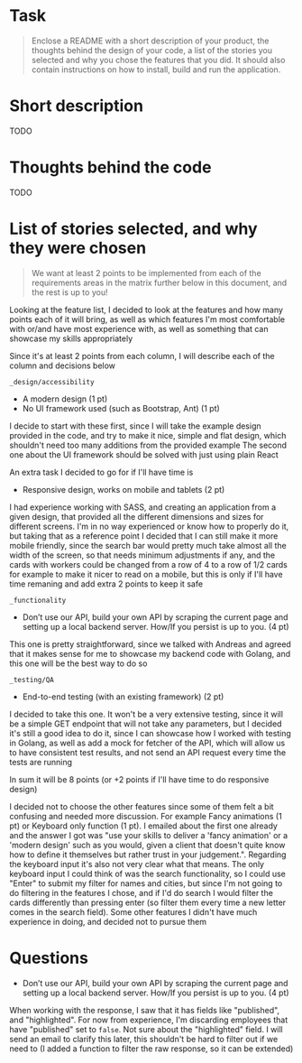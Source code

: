 # Task

> Enclose a README with a short description of your product, the thoughts behind the design of your code, a list of the stories you selected and why you chose the features that you did.
> It should also contain instructions on how to install, build and run the application.

# Short description 

TODO

# Thoughts behind the code

TODO

# List of stories selected, and why they were chosen

> We want at least 2 points to be implemented from each of the requirements areas in the matrix further below in this document, and the rest is up to you!

Looking at the feature list, I decided to look at the features and how many points each of it will bring, as well as which features I'm most comfortable with or/and have most experience with, as well as something that can showcase my skills appropriately

Since it's at least 2 points from each column, I will describe each of the column and decisions below

`_design/accessibility`
- A modern design (1 pt)
- No UI framework used (such as Bootstrap, Ant) (1 pt)

I decide to start with these first, since I will take the example design provided in the code, and try to make it nice, simple and flat design, which shouldn't need too many additions from the provided example
The second one about the UI framework should be solved with just using plain React

An extra task I decided to go for if I'll have time is
- Responsive design, works on mobile and tablets (2 pt)

I had experience working with SASS, and creating an application from a given design, that provided all the different dimensions and sizes for different screens. I'm in no way experienced or know how to properly do it, but taking that as a reference point I decided that I can still make it more mobile friendly, since the search bar would pretty much take almost all the width of the screen, so that needs minimum adjustments if any, and the cards with workers could be changed from a row of 4 to a row of 1/2 cards for example to make it nicer to read on a mobile, but this is only if I'll have time remaning and add extra 2 points to keep it safe

`_functionality`
- Don’t use our API, build your own API by scraping the current page and setting up a local backend server. How/If you persist is up to you. (4 pt)

This one is pretty straightforward, since we talked with Andreas and agreed that it makes sense for me to showcase my backend code with Golang, and this one will be the best way to do so

`_testing/QA`
- End-to-end testing (with an existing framework) (2 pt)

I decided to take this one. It won't be a very extensive testing, since it will be a simple GET endpoint that will not take any parameters, but I decided it's still a good idea to do it, since I can showcase how I worked with testing in Golang, as well as add a mock for fetcher of the API, which will allow us to have consistent test results, and not send an API request every time the tests are running

In sum it will be 8 points (or +2 points if I'll have time to do responsive design)

I decided not to choose the other features since some of them felt a bit confusing and needed more discussion. For example Fancy animations (1 pt) or Keyboard only function (1 pt). I emailed about the first one already and the answer I got was "use your skills to deliver a 'fancy animation' or a 'modern design' such as you would, given a client that doesn't quite know how to define it themselves but rather trust in your judgement.". Regarding the keyboard input it's also not very clear what that means. The only keyboard input I could think of was the search functionality, so I could use "Enter" to submit my filter for names and cities, but since I'm not going to do filtering in the features I chose, and if I'd do search I would filter the cards differently than pressing enter (so filter them every time a new letter comes in the search field). Some other features I didn't have much experience in doing, and decided not to pursue them

# Questions

- Don’t use our API, build your own API by scraping the current page and setting up a local backend server. How/If you persist is up to you. (4 pt)

When working with the response, I saw that it has fields like "published", and "highlighted". For now from experience, I'm discarding employees that have "published" set to `false`. Not sure about the "highlighted" field. I will send an email to clarify this later, this shouldn't be hard to filter out if we need to (I added a function to filter the raw response, so it can be extended)